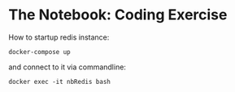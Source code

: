 # The Notebook: Coding Exercise

How to startup redis instance:

`docker-compose up`

and connect to it via commandline:

`docker exec -it nbRedis bash` 